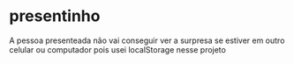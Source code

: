 # presentinho

A pessoa presenteada não vai conseguir ver a surpresa se estiver em outro celular ou computador pois usei localStorage nesse projeto
